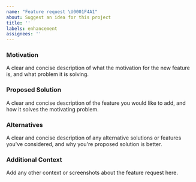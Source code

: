 ```yaml
---
name: "Feature request \U0001F4A1"
about: Suggest an idea for this project
title: ''
labels: enhancement
assignees: ''
---
```


### Motivation

A clear and concise description of what the motivation for the new feature is, and what problem it is solving.

### Proposed Solution

A clear and concise description of the feature you would like to add, and how it solves the motivating problem.

### Alternatives

A clear and concise description of any alternative solutions or features you've considered, and why you're proposed solution is better.

### Additional Context

Add any other context or screenshots about the feature request here.
